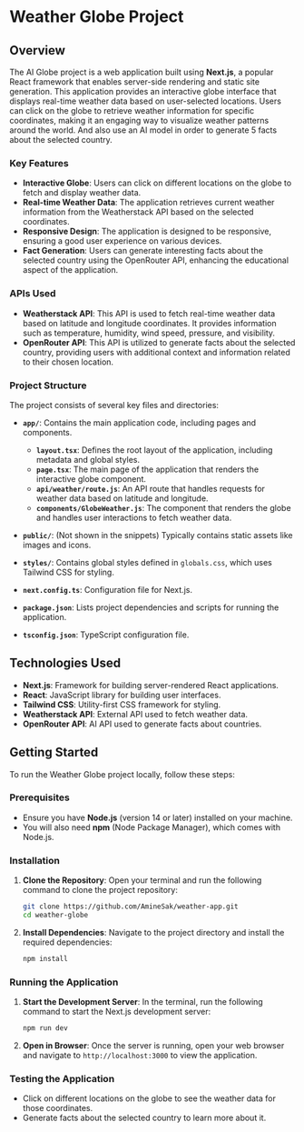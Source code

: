 # Weather Globe Project

## Overview

The AI Globe project is a web application built using **Next.js**, a popular React framework that enables server-side rendering and static site generation. This application provides an interactive globe interface that displays real-time weather data based on user-selected locations. Users can click on the globe to retrieve weather information for specific coordinates, making it an engaging way to visualize weather patterns around the world. And also use an AI model in order to generate 5 facts about the selected country.

### Key Features

- **Interactive Globe**: Users can click on different locations on the globe to fetch and display weather data.
- **Real-time Weather Data**: The application retrieves current weather information from the Weatherstack API based on the selected coordinates.
- **Responsive Design**: The application is designed to be responsive, ensuring a good user experience on various devices.
- **Fact Generation**: Users can generate interesting facts about the selected country using the OpenRouter API, enhancing the educational aspect of the application.

### APIs Used

- **Weatherstack API**: This API is used to fetch real-time weather data based on latitude and longitude coordinates. It provides information such as temperature, humidity, wind speed, pressure, and visibility.
- **OpenRouter API**: This API is utilized to generate facts about the selected country, providing users with additional context and information related to their chosen location.

### Project Structure

The project consists of several key files and directories:

- **`app/`**: Contains the main application code, including pages and components.

  - **`layout.tsx`**: Defines the root layout of the application, including metadata and global styles.
  - **`page.tsx`**: The main page of the application that renders the interactive globe component.
  - **`api/weather/route.js`**: An API route that handles requests for weather data based on latitude and longitude.
  - **`components/GlobeWeather.js`**: The component that renders the globe and handles user interactions to fetch weather data.

- **`public/`**: (Not shown in the snippets) Typically contains static assets like images and icons.

- **`styles/`**: Contains global styles defined in `globals.css`, which uses Tailwind CSS for styling.

- **`next.config.ts`**: Configuration file for Next.js.

- **`package.json`**: Lists project dependencies and scripts for running the application.

- **`tsconfig.json`**: TypeScript configuration file.

## Technologies Used

- **Next.js**: Framework for building server-rendered React applications.
- **React**: JavaScript library for building user interfaces.
- **Tailwind CSS**: Utility-first CSS framework for styling.
- **Weatherstack API**: External API used to fetch weather data.
- **OpenRouter API**: AI API used to generate facts about countries.

## Getting Started

To run the Weather Globe project locally, follow these steps:

### Prerequisites

- Ensure you have **Node.js** (version 14 or later) installed on your machine.
- You will also need **npm** (Node Package Manager), which comes with Node.js.

### Installation

1. **Clone the Repository**:
   Open your terminal and run the following command to clone the project repository:

   ```bash
   git clone https://github.com/AmineSak/weather-app.git
   cd weather-globe
   ```

2. **Install Dependencies**:
   Navigate to the project directory and install the required dependencies:

   ```bash
   npm install
   ```

### Running the Application

1. **Start the Development Server**:
   In the terminal, run the following command to start the Next.js development server:

   ```bash
   npm run dev
   ```

2. **Open in Browser**:
   Once the server is running, open your web browser and navigate to `http://localhost:3000` to view the application.

### Testing the Application

- Click on different locations on the globe to see the weather data for those coordinates.
- Generate facts about the selected country to learn more about it.
